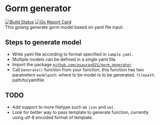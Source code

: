 # Gorm generator  
  
[![Build Status](https://travis-ci.org/asaurav025/gorm_generator.svg?branch=master)](https://travis-ci.org/asaurav025/gorm_generator)
[![Go Report Card](https://goreportcard.com/badge/github.com/asaurav025/gorm_generator)](https://goreportcard.com/report/github.com/asaurav025/gorm_generator)  
This golang generate gorm model based on yaml file input.  

## Steps to generate model  

- Write yaml file according to format specified in `sample.yaml`.  
- Multiple models can be defined in a single yaml file.  
- Import the package [`github.com/asaurav025/gorm_generator`](https://github.com/asaurav025/gorm_generator " Gorm generator")  
- Call `Generate()` function from your function, this function has two parameters `modelpath`: where to be model is to be generated, `filepath`: path/to/yamlfile  

## TODO  

- Add support to more filetype such as `json` and `xml`.  
- Look for better way to pass template to generate function, currently using utf-8 encoded format of template.  
